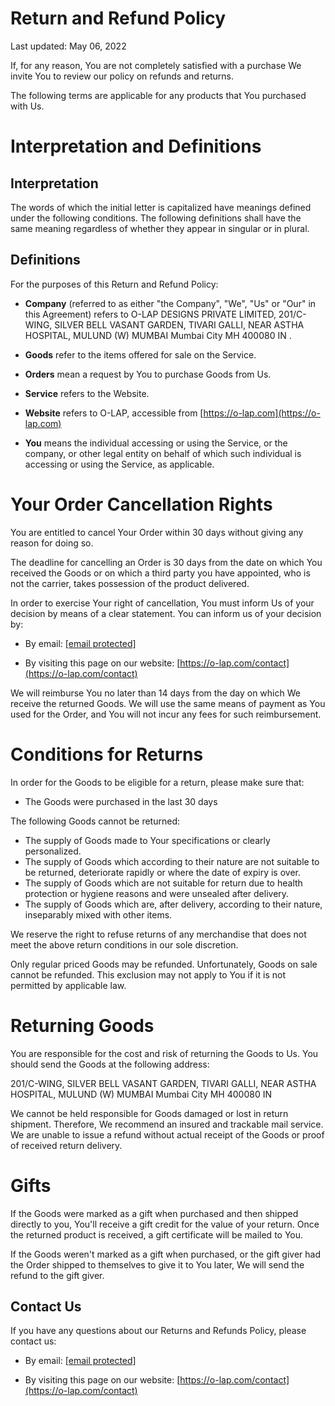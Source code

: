 Return and Refund Policy
========================

Last updated: May 06, 2022

If, for any reason, You are not completely satisfied with a purchase We invite You to review our policy on refunds and returns.

The following terms are applicable for any products that You purchased with Us.

Interpretation and Definitions
==============================

Interpretation
--------------

The words of which the initial letter is capitalized have meanings defined under the following conditions. The following definitions shall have the same meaning regardless of whether they appear in singular or in plural.

Definitions
-----------

For the purposes of this Return and Refund Policy:

*   **Company** (referred to as either "the Company", "We", "Us" or "Our" in this Agreement) refers to O-LAP DESIGNS PRIVATE LIMITED, 201/C-WING, SILVER BELL VASANT GARDEN, TIVARI GALLI, NEAR ASTHA HOSPITAL, MULUND (W) MUMBAI Mumbai City MH 400080 IN .
    
*   **Goods** refer to the items offered for sale on the Service.
    
*   **Orders** mean a request by You to purchase Goods from Us.
    
*   **Service** refers to the Website.
    
*   **Website** refers to O-LAP, accessible from [https://o-lap.com](https://o-lap.com)
    
*   **You** means the individual accessing or using the Service, or the company, or other legal entity on behalf of which such individual is accessing or using the Service, as applicable.
    

Your Order Cancellation Rights
==============================

You are entitled to cancel Your Order within 30 days without giving any reason for doing so.

The deadline for cancelling an Order is 30 days from the date on which You received the Goods or on which a third party you have appointed, who is not the carrier, takes possession of the product delivered.

In order to exercise Your right of cancellation, You must inform Us of your decision by means of a clear statement. You can inform us of your decision by:

*   By email: [\[email protected\]](/cdn-cgi/l/email-protection)
    
*   By visiting this page on our website: [https://o-lap.com/contact](https://o-lap.com/contact)
    

We will reimburse You no later than 14 days from the day on which We receive the returned Goods. We will use the same means of payment as You used for the Order, and You will not incur any fees for such reimbursement.

Conditions for Returns
======================

In order for the Goods to be eligible for a return, please make sure that:

*   The Goods were purchased in the last 30 days

The following Goods cannot be returned:

*   The supply of Goods made to Your specifications or clearly personalized.
*   The supply of Goods which according to their nature are not suitable to be returned, deteriorate rapidly or where the date of expiry is over.
*   The supply of Goods which are not suitable for return due to health protection or hygiene reasons and were unsealed after delivery.
*   The supply of Goods which are, after delivery, according to their nature, inseparably mixed with other items.

We reserve the right to refuse returns of any merchandise that does not meet the above return conditions in our sole discretion.

Only regular priced Goods may be refunded. Unfortunately, Goods on sale cannot be refunded. This exclusion may not apply to You if it is not permitted by applicable law.

Returning Goods
===============

You are responsible for the cost and risk of returning the Goods to Us. You should send the Goods at the following address:

201/C-WING, SILVER BELL VASANT GARDEN, TIVARI GALLI, NEAR ASTHA HOSPITAL, MULUND (W) MUMBAI Mumbai City MH 400080 IN

We cannot be held responsible for Goods damaged or lost in return shipment. Therefore, We recommend an insured and trackable mail service. We are unable to issue a refund without actual receipt of the Goods or proof of received return delivery.

Gifts
=====

If the Goods were marked as a gift when purchased and then shipped directly to you, You'll receive a gift credit for the value of your return. Once the returned product is received, a gift certificate will be mailed to You.

If the Goods weren't marked as a gift when purchased, or the gift giver had the Order shipped to themselves to give it to You later, We will send the refund to the gift giver.

Contact Us
----------

If you have any questions about our Returns and Refunds Policy, please contact us:

*   By email: [\[email protected\]](/cdn-cgi/l/email-protection)
    
*   By visiting this page on our website: [https://o-lap.com/contact](https://o-lap.com/contact)